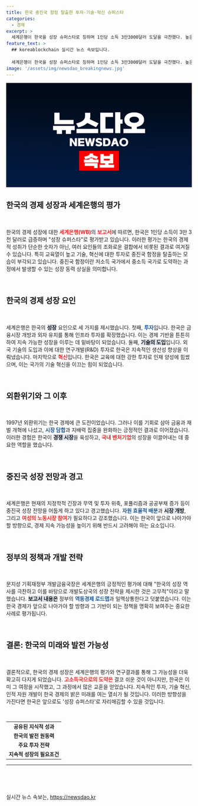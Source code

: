 ```yaml
---
title: 한국 중진국 함정 탈출한 투자·기술·혁신 슈퍼스타
categories:
  - 경제
excerpt: >
  세계은행이 한국을 성장 슈퍼스타로 칭하며 1인당 소득 3만3000달러 도달을 극찬했다. 높은 교육열과 혁신이 주효했다고 하며, 한국의 성장 역사는 다른 중소득 국가에 큰 교훈을 제공한다.
feature_text: >
  ## koreablockchain 실시간 뉴스 속보입니다.

  세계은행이 한국을 성장 슈퍼스타로 칭하며 1인당 소득 3만3000달러 도달을 극찬했다. 높은 교육열과 혁신이 주효했다고 하며, 한국의 성장 역사는 다른 중소득 국가에 큰 교훈을 제공한다.
image: '/assets/img/newsdao_breakingnews.jpg'
---
```


<p><img src="/assets/img/newsdao_breakingnews.jpg" alt="koreablockchain 속보" /></p>

<h2 data-ke-size="size26">한국의 경제 성장과 세계은행의 평가</h2>

<p data-ke-size="size16">&nbsp;</p>

<p data-ke-size="size16">한국의 경제 성장에 대한 <b><span style="color: #ee2323;">세계은행(WB)</span></b>의 <b><span style="color: #ee2323;">보고서</span></b>에 따르면, 한국은 1인당 소득이 3만 3천 달러로 급증하며 "성장 슈퍼스타"로 평가받고 있습니다. 이러한 평가는 한국의 경제적 성취가 단순한 숫자가 아닌, 여러 요인들의 조화로운 결합에서 비롯된 결과로 여겨질 수 있습니다. 특히 교육열이 높고 기술, 혁신에 대한 투자로 중진국 함정을 탈출하는 모습이 부각되고 있습니다. 중진국 함정이란 저소득 국가에서 중소득 국가로 도약하는 과정에서 발생할 수 있는 성장 동력 상실을 의미합니다.</p>

<p data-ke-size="size16">&nbsp;</p>

<h2 data-ke-size="size26">한국의 경제 성장 요인</h2>

<p data-ke-size="size16">&nbsp;</p>

<p data-ke-size="size16">세계은행은 한국의 <b><span style="background-color: #21538527;">성장</span></b> 요인으로 세 가지를 제시했습니다. 첫째, <b><span style="color: #1a5490;">투자</span></b>입니다. 한국은 금융시장 개방과 외자 유치를 통해 인프라 투자를 확장했습니다. 이는 경제 기반을 튼튼히 하여 지속 가능한 성장을 이루는 데 밑바탕이 되었습니다. 둘째, <b><span style="background-color: #21538527;">기술의 도입</span></b>입니다. 외국 기술의 도입과 이에 대한 연구개발(R&D) 투자로 한국은 지속적인 생산성 향상을 이뤄냈습니다. 마지막으로 <b><span style="color: #ee2323;">혁신</span></b>입니다. 한국은 교육에 대한 강한 투자로 인재 양성에 힘썼으며, 이는 국가의 기술 혁신을 이끄는 힘이 되었습니다.</p>

<p data-ke-size="size16">&nbsp;</p>

<h2 data-ke-size="size26">외환위기와 그 이후</h2>

<p data-ke-size="size16">&nbsp;</p>

<p data-ke-size="size16">1997년 외환위기는 한국 경제에 큰 도전이었습니다. 그러나 이를 기회로 삼아 금융과 재벌 개혁에 나섰고, <b><span style="color: #1a5490;">시장 담합</span></b>과 지배력 집중을 완화하는 긍정적인 결과로 이어졌습니다. 이러한 경험은 한국이 <b><span style="background-color: #21538527;">경쟁 시장</span></b>을 육성하고, <b><span style="color: #ee2323;">국내 벤처기업</span></b>의 성장을 이끌어내는 데 중요한 역할을 했습니다.</p>

<p data-ke-size="size16">&nbsp;</p>

<h2 data-ke-size="size26">중진국 성장 전망과 경고</h2>

<p data-ke-size="size16">&nbsp;</p>

<p data-ke-size="size16">세계은행은 현재의 지정학적 긴장과 무역 및 투자 위축, 포퓰리즘과 공공부채 증가 등이 중진국 성장 전망을 어둡게 하고 있다고 경고했습니다. <b><span style="color: #1a5490;">자원 효율적 배분</span></b>과 <b><span style="background-color: #21538527;">시장 개방</span></b>, 그리고 <b><span style="color: #ee2323;">여성의 노동시장 참여</span></b>가 필요하다고 강조했습니다. 이는 한국이 앞으로 나아가야 할 방향으로, 경제 지속 가능성을 높이기 위해 반드시 고려해야 하는 요소입니다.</p>

<p data-ke-size="size16">&nbsp;</p>

<h2 data-ke-size="size26">정부의 정책과 개발 전략</h2>

<p data-ke-size="size16">&nbsp;</p>

<p data-ke-size="size16">문지성 기획재정부 개발금융국장은 세계은행의 긍정적인 평가에 대해 "한국의 성장 역사를 극찬하고 이를 바탕으로 개발도상국의 성장 전략을 제시한 것은 고무적"이라고 말했습니다. <b><span style="background-color: #21538527;">보고서 내용은</span></b> 정부의 <b><span style="color: #1a5490;">역동경제 로드맵</span></b>과 일맥상통한다고 덧붙였습니다. 이는 한국 경제가 앞으로 나아가야 할 방향과 그 기반이 되는 정책을 명확히 보여주는 중요한 사례로 평가됩니다.</p>

<p data-ke-size="size16">&nbsp;</p>

<h2 data-ke-size="size26">결론: 한국의 미래와 발전 가능성</h2>

<p data-ke-size="size16">&nbsp;</p>

<p data-ke-size="size16">결론적으로, 한국의 경제 성장은 세계은행의 평가와 연구결과를 통해 그 가능성을 더욱 확고히 다지게 되었습니다. <b><span style="color: #ee2323;">고소득국으로의 도약은</span></b> 결코 쉬운 것이 아니지만, 한국은 이미 그 여정을 시작했고, 그 과정에서 많은 교훈을 얻었습니다. 지속적인 투자, 기술 혁신, 인적 자원 개발이 한국 경제의 밝은 미래를 여는 열쇠가 될 것입니다. 이러한 방향성을 가진다면 한국은 앞으로도 '성장 슈퍼스타'로 자리매김할 수 있을 것입니다.</p> 

<p data-ke-size="size16">&nbsp;</p>

<table style="width: 100%;">
    <tr>
        <td style="text-align: center; height: 17px;"><b>공유된 지식적 성과</b></td>
    </tr>
    <tr>
        <td style="text-align: center; height: 17px;"><b>한국의 발전 원동력</b></td>
    </tr>
    <tr>
        <td style="text-align: center; height: 17px;"><b>주요 투자 전략</b></td>
    </tr>
    <tr>
        <td style="text-align: center; height: 17px;"><b>지속적 성장의 필요조건</b></td>
    </tr>
</table>

<hr /> 

<p data-ke-size="size16">&nbsp;</p>

<p data-ke-size="size16">&nbsp;</p>
실시간 뉴스 속보는, <a href="https://newsdao.kr" rel="dofollow">https://newsdao.kr</a>


